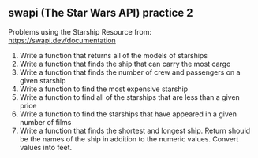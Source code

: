 ## swapi (The Star Wars API) practice 2

Problems using the Starship Resource from:  https://swapi.dev/documentation
1. Write a function that returns all of the models of starships
2. Write a function that finds the ship that can carry the most cargo
3. Write a function that finds the number of crew and passengers on a given starship
4. Write a function to find the most expensive starship
5. Write a function to find all of the starships that are less than a given price
6. Write a function to find the starships that have appeared in a given number of films
7. Write a function that finds the shortest and longest ship. Return should be the names of the ship in addition to the numeric values. Convert values into feet.
